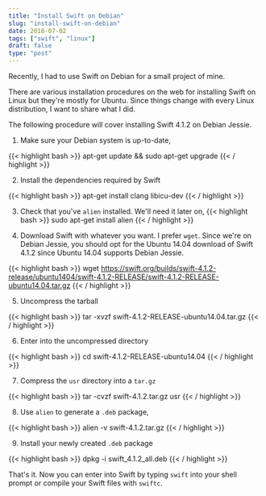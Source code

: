 ```yaml
---
title: "Install Swift on Debian"
slug: "install-swift-on-debian"
date: 2018-07-02
tags: ["swift", "linux"]
draft: false
type: "post"
---
```


Recently, I had to use Swift on Debian for a small project of mine.

There are various installation procedures on the web for installing Swift on Linux but they're mostly for Ubuntu. Since things change with every Linux distribution, I want to share what I did.

The following procedure will cover installing Swift 4.1.2 on Debian Jessie.

1. Make sure your Debian system is up-to-date,

{{< highlight bash >}}
apt-get update && sudo apt-get upgrade
{{< / highlight >}}

2. Install the dependencies required by Swift

{{< highlight bash >}}
apt-get install clang libicu-dev
{{< / highlight >}}

3. Check that you've `alien` installed. We'll need it later on,
{{< highlight bash >}}
sudo apt-get install alien
{{< / highlight >}}

4. Download Swift with whatever you want. I prefer `wget`. Since we're on Debian Jessie, you should opt for the Ubuntu 14.04 download of Swift 4.1.2 since Ubuntu 14.04 supports Debian Jessie.

{{< highlight bash >}}
wget https://swift.org/builds/swift-4.1.2-release/ubuntu1404/swift-4.1.2-RELEASE/swift-4.1.2-RELEASE-ubuntu14.04.tar.gz
{{< / highlight >}}

5. Uncompress the tarball

{{< highlight bash >}}
tar -xvzf swift-4.1.2-RELEASE-ubuntu14.04.tar.gz
{{< / highlight >}}
		
6. Enter into the uncompressed directory

{{< highlight bash >}}
cd swift-4.1.2-RELEASE-ubuntu14.04
{{< / highlight >}}

7. Compress the `usr` directory into a `tar.gz`

{{< highlight bash >}}
tar -cvzf swift-4.1.2.tar.gz usr
{{< / highlight >}}

8. Use `alien` to generate a `.deb` package,

{{< highlight bash >}}
alien -v swift-4.1.2.tar.gz
{{< / highlight >}}

9. Install your newly created `.deb` package

{{< highlight bash >}}
dpkg -i swift_4.1.2_all.deb
{{< / highlight >}}

That's it. Now you can enter into Swift by typing `swift` into your shell prompt or compile your Swift files with `swiftc`.
		